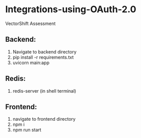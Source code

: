 # Integrations-using-OAuth-2.0
VectorShift Assessment

## Backend:
1. Navigate to backend directory
2. pip install -r requirements.txt
3. uvicorn main:app

## Redis:
1. redis-server (in shell terminal)

## Frontend:
1. navigate to frontend directory
2. npm i
3. npm run start
